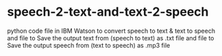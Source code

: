 # speech-2-text-and-text-2-speech
 python code file in IBM Watson to convert speech to  text &amp; text to speech and  file to Save the output text from (speech to text) as .txt file and file to Save the output speech from (text to speech) as .mp3 file
